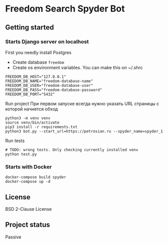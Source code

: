 # Freedom Search Spyder Bot

## Getting started

### Starts Django server on localhost
First you needly install Postgres
 - Create database `freedom`
 - Create os environment variables. You can make this on ~/.shrc
```
FREEDOM_DB_HOST="127.0.0.1"
FREEDOM_DB_NAME="freedom-database-name"
FREEDOM_DB_USER="freedom-database-user"
FREEDOM_DB_PASS="freedom-database-password"
FREEDOM_DB_PORT="5432"
```

Run project
При первом запуске всегда нужно указать URL страницы с которой начнется обход
```
python3 -m venv venv
source venv/bin/activate
pip3 install -r requirements.txt
python3 bot.py --start_url=https://petrosian.ru --spyder_name=spyder_1
```

Run tests
```
# TODO: wrong tests. Only checking currently installed venv
python test.py
```

### Starts with Docker
```
docker-compose build spyder
docker-compose up -d
```

## License
BSD 2-Clause License

## Project status
Passive
